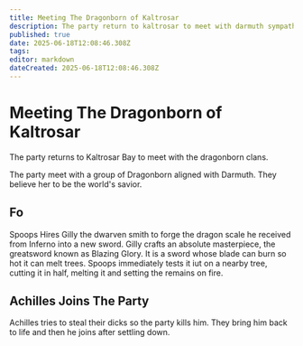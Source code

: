 ```yaml
---
title: Meeting The Dragonborn of Kaltrosar
description: The party return to kaltrosar to meet with darmuth sympathizers
published: true
date: 2025-06-18T12:08:46.308Z
tags: 
editor: markdown
dateCreated: 2025-06-18T12:08:46.308Z
---
```


# Meeting The Dragonborn of Kaltrosar
The party returns to Kaltrosar Bay to meet with the dragonborn clans. 

The party meet with a group of Dragonborn aligned with Darmuth. They believe her to be the world's savior.


## Fo
Spoops Hires Gilly the dwarven smith to forge the dragon scale he received from Inferno into a new sword. Gilly crafts an absolute masterpiece, the greatsword known as Blazing Glory. It is a sword whose blade can burn so hot it can melt trees. Spoops immediately tests it iut on a nearby tree, cutting it in half, melting it and setting the remains on fire.

## Achilles Joins The Party
Achilles tries to steal their dicks so the party kills him. They bring him back to life and then he joins after settling down.